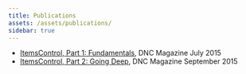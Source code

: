 ```yaml
---
title: Publications
assets: /assets/publications/
sidebar: true
---
```


* [ItemsControl, Part 1: Fundamentals](https://dncmagazine.blob.core.windows.net/annivedition/DNCMag-ThirdAnniv-Issue19.pdf), DNC Magazine July 2015
* [ItemsControl, Part 2: Going Deep](https://dncmagazine.blob.core.windows.net/edition20/DNCMag-Issue20.pdf), DNC Magazine September 2015